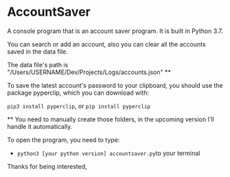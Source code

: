 # AccountSaver
A console program that is an account saver program. It is built in Python 3.7.

You can search or add an account, also you can clear all the accounts saved in the data file.

The data file's path is "/Users/USERNAME/Dev/Projects/Logs/accounts.json" **

To save the latest account's password to your clipboard, you should use the package pyperclip, which you can download with:

`pip3 install pyperclip`, or `pip install pyperclip`

** You need to manually create those folders, in the upcoming version I'll handle it automatically.

To open the program, you need to type:

- `python3 [your python version] accountsaver.py`to your terminal

Thanks for being interested,

